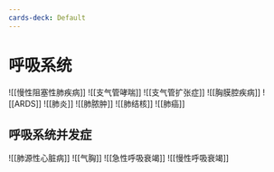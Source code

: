 ```yaml
---
cards-deck: Default
---
```


# 呼吸系统
![[慢性阻塞性肺疾病]]
![[支气管哮喘]]
![[支气管扩张症]]
![[胸膜腔疾病]]
![[ARDS]]
![[肺炎]]
![[肺脓肿]]
![[肺结核]]
![[肺癌]]
## 呼吸系统并发症
![[肺源性心脏病]]
![[气胸]]
![[急性呼吸衰竭]]
![[慢性呼吸衰竭]]
